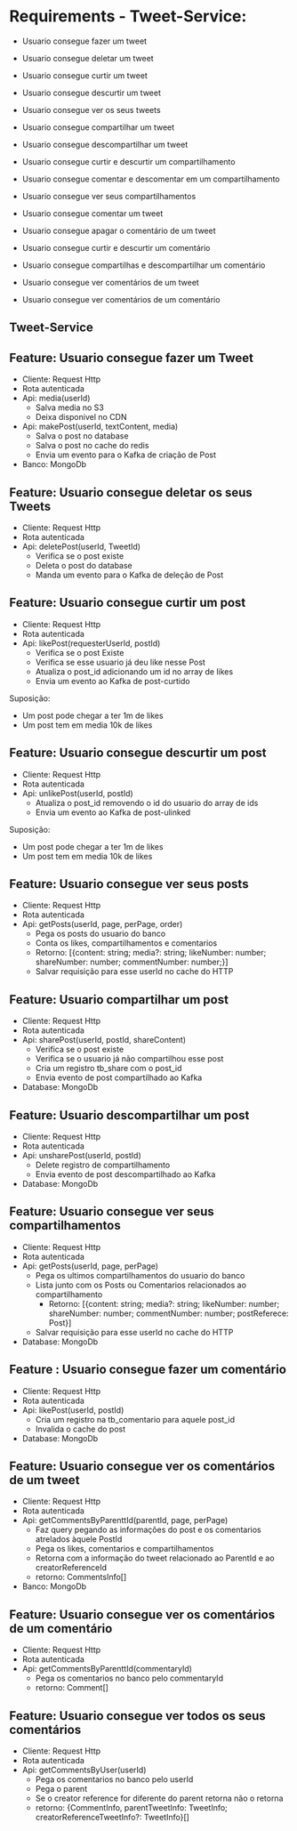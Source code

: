 # Requirements - Tweet-Service:

- Usuario consegue fazer um tweet
- Usuario consegue deletar um tweet
- Usuario consegue curtir um tweet
- Usuario consegue descurtir um tweet
- Usuario consegue ver os seus tweets

- Usuario consegue compartilhar um tweet
- Usuario consegue descompartilhar um tweet
- Usuario consegue curtir e descurtir um compartilhamento
- Usuario consegue comentar e descomentar em um compartilhamento
- Usuario consegue ver seus compartilhamentos

- Usuario consegue comentar um tweet
- Usuario consegue apagar o comentário de um tweet
- Usuario consegue curtir e descurtir um comentário
- Usuario consegue compartilhas e descompartilhar um comentário
- Usuario consegue ver comentários de um tweet
- Usuario consegue ver comentários de um comentário

## Tweet-Service

## Feature: Usuario consegue fazer um Tweet

- Cliente: Request Http
- Rota autenticada
- Api: media(userId)
  - Salva media no S3
  - Deixa disponivel no CDN
- Api: makePost(userId, textContent, media)
  - Salva o post no database
  - Salva o post no cache do redis
  - Envia um evento para o Kafka de criação de Post
- Banco: MongoDb

## Feature: Usuario consegue deletar os seus Tweets

- Cliente: Request Http
- Rota autenticada
- Api: deletePost(userId, TweetId)
  - Verifica se o post existe
  - Deleta o post do database
  - Manda um evento para o Kafka de deleção de Post

## Feature: Usuario consegue curtir um post

- Cliente: Request Http
- Rota autenticada
- Api: likePost(requesterUserId, postId)
  - Verifica se o post Existe
  - Verifica se esse usuario já deu like nesse Post
  - Atualiza o post_id adicionando um id no array de likes
  - Envia um evento ao Kafka de post-curtido

Suposição:

- Um post pode chegar a ter 1m de likes
- Um post tem em media 10k de likes

## Feature: Usuario consegue descurtir um post

- Cliente: Request Http
- Rota autenticada
- Api: unlikePost(userId, postId)
  - Atualiza o post_id removendo o id do usuario do array de ids
  - Envia um evento ao Kafka de post-ulinked

Suposição:

- Um post pode chegar a ter 1m de likes
- Um post tem em media 10k de likes

## Feature: Usuario consegue ver seus posts

- Cliente: Request Http
- Rota autenticada
- Api: getPosts(userId, page, perPage, order)
  - Pega os posts do usuario do banco
  - Conta os likes, compartilhamentos e comentarios
  - Retorno: [{content: string; media?: string; likeNumber: number; shareNumber: number; commentNumber: number;}]
  - Salvar requisição para esse userId no cache do HTTP

## Feature: Usuario compartilhar um post

- Cliente: Request Http
- Rota autenticada
- Api: sharePost(userId, postId, shareContent)
  - Verifica se o post existe
  - Verifica se o usuario já não compartilhou esse post
  - Cria um registro tb_share com o post_id
  - Envia evento de post compartilhado ao Kafka
- Database: MongoDb

## Feature: Usuario descompartilhar um post

- Cliente: Request Http
- Rota autenticada
- Api: unsharePost(userId, postId)
  - Delete registro de compartilhamento
  - Envia evento de post descompartilhado ao Kafka
- Database: MongoDb

## Feature: Usuario consegue ver seus compartilhamentos

- Cliente: Request Http
- Rota autenticada
- Api: getPosts(userId, page, perPage)
  - Pega os ultimos compartilhamentos do usuario do banco
  - Lista junto com os Posts ou Comentarios relacionados ao compartilhamento
    - Retorno: [{content: string; media?: string; likeNumber: number; shareNumber: number; commentNumber: number; postReferece: Post}]
  - Salvar requisição para esse userId no cache do HTTP
- Database: MongoDb

## Feature : Usuario consegue fazer um comentário

- Cliente: Request Http
- Rota autenticada
- Api: likePost(userId, postId)
  - Cria um registro na tb_comentario para aquele post_id
  - Invalida o cache do post
- Database: MongoDb

## Feature: Usuario consegue ver os comentários de um tweet

- Cliente: Request Http
- Rota autenticada
- Api: getCommentsByParenttId(parentId, page, perPage)
  - Faz query pegando as informações do post e os comentarios atrelados àquele PostId
  - Pega os likes, comentarios e compartilhamentos
  - Retorna com a informação do tweet relacionado ao ParentId e ao creatorReferenceId
  - retorno: CommentsInfo[]
- Banco: MongoDb

## Feature: Usuario consegue ver os comentários de um comentário

- Cliente: Request Http
- Rota autenticada
- Api: getCommentsByParenttId(commentaryId)
  - Pega os comentarios no banco pelo commentaryId
  - retorno: Comment[]

## Feature: Usuario consegue ver todos os seus comentários

- Cliente: Request Http
- Rota autenticada
- Api: getCommentsByUser(userId)
  - Pega os comentarios no banco pelo userId
  - Pega o parent
  - Se o creator reference for diferente do parent retorna não o retorna
  - retorno: {CommentInfo, parentTweetInfo: TweetInfo; creatorReferenceTweetInfo?: TweetInfo}[]
